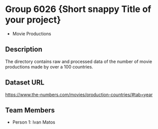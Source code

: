 # Group 6026 {Short snappy Title of your project}

- Movie Productions

## Description
The directory contains raw and processed data of the number of movie productions made by over a 100 countries.

## Dataset URL
https://www.the-numbers.com/movies/production-countries/#tab=year

## Team Members

- Person 1: Ivan Matos
